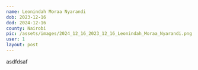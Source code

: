 ```yaml
---
name: Leonindah Moraa Nyarandi
dob: 2023-12-16
dod: 2024-12-16
county: Nairobi
pic: /assets/images/2024_12_16_2023_12_16_Leonindah_Moraa_Nyarandi.png
user: 1
layout: post
---
```

<p>asdfdsaf</p>
